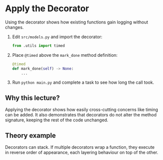 # Apply the Decorator
Using the decorator shows how existing functions gain logging without changes.


1. Edit `src/models.py` and import the decorator:
   ```python
   from .utils import timed
   ```
2. Place `@timed` above the `mark_done` method definition:
   ```python
   @timed
   def mark_done(self) -> None:
       ...
   ```
3. Run `python main.py` and complete a task to see how long the call took.

## Why this lecture?

Applying the decorator shows how easily cross-cutting concerns like timing
can be added. It also demonstrates that decorators do not alter the method
signature, keeping the rest of the code unchanged.
## Theory example
Decorators can stack. If multiple decorators wrap a function, they execute in reverse order of appearance, each layering behaviour on top of the other.
